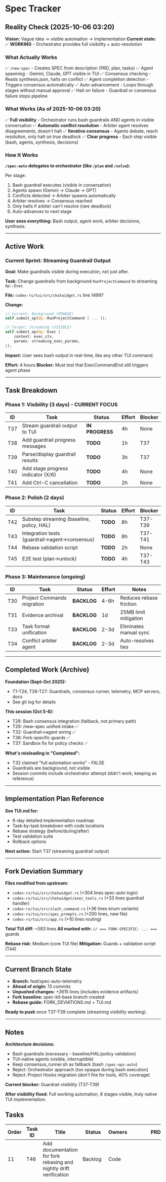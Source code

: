 # Spec Tracker

## Reality Check (2025-10-06 03:20)

**Vision:** Vague idea → visible automation → implementation
**Current state:** ✅ **WORKING** - Orchestrator provides full visibility + auto-resolution

### What Actually Works

✅ `/new-spec` - Creates SPEC from description (PRD, plan, tasks)
✅ Agent spawning - Gemini, Claude, GPT visible in TUI
✅ Consensus checking - Reads synthesis.json, halts on conflict
✅ Agent completion detection - Triggers consensus automatically
✅ Auto-advancement - Loops through stages without manual approval
✅ Halt on failure - Guardrail or consensus failure stops pipeline

### What Works (As of 2025-10-06 03:20)

✅ **Full visibility** - Orchestrator runs bash guardrails AND agents in visible conversation
✅ **Automatic conflict resolution** - Arbiter agent resolves disagreements, doesn't halt
✅ **Iterative consensus** - Agents debate, reach resolution, only halt on true deadlock
✅ **Clear progress** - Each step visible (bash, agents, synthesis, decisions)

### How It Works

**`/spec-auto` delegates to orchestrator (like `/plan` and `/solve`):**

Per stage:
1. Bash guardrail executes (visible in conversation)
2. Agents spawn (Gemini → Claude → GPT)
3. Conflicts detected → Arbiter spawns automatically
4. Arbiter resolves → Consensus reached
5. Only halts if arbiter can't resolve (rare deadlock)
6. Auto-advances to next stage

**User sees everything:** Bash output, agent work, arbiter decisions, synthesis.

---

## Active Work

### Current Sprint: Streaming Guardrail Output

**Goal:** Make guardrails visible during execution, not just after.

**Task:** Change guardrails from background `RunProjectCommand` to streaming `Op::Exec`

**File:** `codex-rs/tui/src/chatwidget.rs` line 14997

**Change:**
```rust
// Current: Background (OPAQUE)
self.submit_op(Op::RunProjectCommand { ... });

// Target: Streaming (VISIBLE)
self.submit_op(Op::Exec {
    context: exec_ctx,
    params: streaming_exec_params,
});
```

**Impact:** User sees bash output in real-time, like any other TUI command.

**Effort:** 4 hours
**Blocker:** Must test that ExecCommandEnd still triggers agent phase

---

## Task Breakdown

### Phase 1: Visibility (3 days) - CURRENT FOCUS

| ID | Task | Status | Effort | Blocker |
|----|------|--------|--------|---------|
| T37 | Stream guardrail output to TUI | **IN PROGRESS** | 4h | None |
| T38 | Add guardrail progress messages | **TODO** | 1h | T37 |
| T39 | Parse/display guardrail results | **TODO** | 3h | T37 |
| T40 | Add stage progress indicator (X/6) | **TODO** | 4h | None |
| T41 | Add Ctrl-C cancellation | **TODO** | 2h | None |

### Phase 2: Polish (2 days)

| ID | Task | Status | Effort | Blocker |
|----|------|--------|--------|---------|
| T42 | Substep streaming (baseline, policy, HAL) | **TODO** | 8h | T37-T39 |
| T43 | Integration tests (guardrail→agent→consensus) | **TODO** | 8h | T37-T41 |
| T44 | Rebase validation script | **TODO** | 2h | None |
| T45 | E2E test (plan→unlock) | **TODO** | 4h | T37-T43 |

### Phase 3: Maintenance (ongoing)

| ID | Task | Status | Effort | Notes |
|----|------|--------|--------|-------|
| T30 | Project Commands migration | **BACKLOG** | 4-6h | Reduces rebase friction |
| T31 | Evidence archival | **BACKLOG** | 1d | 25MB limit mitigation |
| T33 | Task format unification | **BACKLOG** | 2-3d | Eliminates manual sync |
| T34 | Conflict arbiter agent | **BACKLOG** | 2-3d | Auto-resolves ties |

---

## Completed Work (Archive)

**Foundation (Sept-Oct 2025):**
- T1-T24, T26-T27: Guardrails, consensus runner, telemetry, MCP servers, docs
- See git log for details

**This session (Oct 5-6):**
- T28: Bash consensus integration (fallback, not primary path)
- T29: /new-spec unified intake ✅
- T32: Guardrail→agent wiring ✅
- T36: Fork-specific guards ✅
- T37: Sandbox fix for policy checks ✅

**What's misleading in "Completed":**
- T32 claimed "full automation works" - FALSE
- Guardrails are background, not visible
- Session commits include orchestrator attempt (didn't work, keeping as reference)

---

## Implementation Plan Reference

**See TUI.md for:**
- 6-day detailed implementation roadmap
- Task-by-task breakdown with code locations
- Rebase strategy (before/during/after)
- Test validation suite
- Rollback options

**Next action:** Start T37 (streaming guardrail output)

---

## Fork Deviation Summary

**Files modified from upstream:**
- `codex-rs/tui/src/chatwidget.rs` (+304 lines spec-auto logic)
- `codex-rs/tui/src/chatwidget/exec_tools.rs` (+33 lines guardrail handler)
- `codex-rs/tui/src/slash_command.rs` (+36 lines enum variants)
- `codex-rs/tui/src/spec_prompts.rs` (+200 lines, new file)
- `codex-rs/tui/src/app.rs` (+10 lines routing)

**Total TUI diff:** ~583 lines
**All marked with:** `// === FORK-SPECIFIC: ... ===` guards

**Rebase risk:** Medium (core TUI file)
**Mitigation:** Guards + validation script (T44)

---

## Current Branch State

- **Branch:** feat/spec-auto-telemetry
- **Ahead of origin:** 13 commits
- **Unpushed changes:** +2615 lines (includes evidence artifacts)
- **Fork baseline:** spec-kit-base branch created
- **Rebase guide:** FORK_DEVIATIONS.md + TUI.md

**Ready to push** once T37-T39 complete (streaming visibility working).

---

## Notes

**Architecture decisions:**
- Bash guardrails (necessary - baseline/HAL/policy validation)
- TUI-native agents (visible, interruptible)
- Keep consensus_runner.sh as fallback (bash `/spec-ops-auto`)
- Reject: Orchestrator approach (too opaque during bash execution)
- Reject: Project Hooks migration (don't fire for tools, 40% coverage)

**Current blocker:** Guardrail visibility (T37-T39)

**After visibility fixed:** Full working automation, 6 stages visible, truly native TUI implementation.

## Tasks

| Order | Task ID | Title | Status | Owners | PRD | Branch | PR | Last Validation | Evidence | Notes |
| --- | --- | --- | --- | --- | --- | --- | --- | --- | --- | --- |
| 11 | T46 | Add documentation for fork rebasing and nightly drift verification | Backlog | Code |  | feat/spec-auto-telemetry |  |  |  | Created via /new-spec on 2025-10-05 |
| 12 | T47 | Spec status diagnostics dashboard | In Progress | Code | docs/SPEC-KIT-035-spec-status-diagnostics/PRD.md | feat/spec-auto-telemetry |  |  |  | 2025-10-08 /tasks consensus: 8 slices covering telemetry aggregator, evidence sentinel, TUI & CLI parity, HAL messaging, fixtures/tests, docs, release validation |
